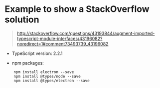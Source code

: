 # Example to show a StackOverflow solution

> http://stackoverflow.com/questions/43193844/augment-imported-typescript-module-interfaces/43196082?noredirect=1#comment73493739_43196082

* TypeScript version: 2.2.1

* npm packages:

```
    npm install electron --save
    npm install @types/node --save
    npm install @types/electron --save
```
